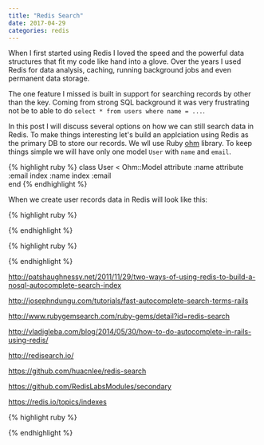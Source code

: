 ```yaml
---
title: "Redis Search"
date: 2017-04-29
categories: redis
---
```


When I first started using Redis I loved the speed and the powerful data structures that fit my code like hand into a glove.  Over the years I used Redis for data analysis, caching, running background jobs and even permanent data storage.

The one feature I missed is built in support for searching records by other than the key.  Coming from strong SQL background it was very frustrating not be to able to do `select * from users where name = ...`.  

In this post I will discuss several options on how we can still search data in Redis.  To make things interesting let's build an applciation using Redis as the primary DB to store our records.  We wll use Ruby [ohm](https://github.com/soveran/ohm) library.  To keep things simple we will have only one model `User` with `name` and `email`.  

{% highlight ruby %}
class User < Ohm::Model
  attribute :name
  attribute :email
  index :name
  index :email  
end
{% endhighlight %}

When we create user records data in Redis will look like this:



{% highlight ruby %}

{% endhighlight %}




{% highlight ruby %}

{% endhighlight %}





http://patshaughnessy.net/2011/11/29/two-ways-of-using-redis-to-build-a-nosql-autocomplete-search-index

http://josephndungu.com/tutorials/fast-autocomplete-search-terms-rails

http://www.rubygemsearch.com/ruby-gems/detail?id=redis-search

http://vladigleba.com/blog/2014/05/30/how-to-do-autocomplete-in-rails-using-redis/

http://redisearch.io/

https://github.com/huacnlee/redis-search

https://github.com/RedisLabsModules/secondary

https://redis.io/topics/indexes


{% highlight ruby %}

{% endhighlight %}
